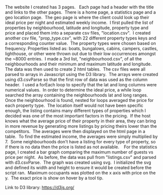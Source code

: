
The website I created has 3 pages.   Each page had a header with the title and links to the other pages.  There is a home page, a statistics page and a geo location page.  The geo page is where the client could look up their ideal price per night and estimated weekly income.  I first pulled the list of properties by neighbourhood, latitude and longitude, property type and price and placed them into a separate csv files, "location.csv".  I created another csv file, "prop_type.csv", with 22 different property types keys and a corresponding counter value.  The property types were chosen based on frequency. Properties listed as: boats, bungalows, cabins, campers, castles, lighthouse, or other were thrown out due to their low occurrences amongst the ~8000 entries.  I made a 3rd list, "neighbourhood.csv", of all the neighbourhoods and their minimum and maximum latitude and longitude.  The data was then used to create 2 html tables.  The csv files were all parsed to arrays in Javascript using the D3 library.  The arrays were created using d3.csvParse so that the first row of data was used as the column header.  I used a forEach loop to specify that the lat and long columns were numerical values.  In order to determine the ideal price, a while loop searched the array containing the neighbourhoods lat and long ranges.  Once the neighbourhood is found, nested for loops averaged the price for each property type.  The location itself would not have been specific enough, the listing contains many different types of properties which I decided was one of the most important factors in the pricing.  If the host knows what the average price of their property in their area, they can bring in more revenue by generating more listings by pricing theirs lower than the competitors.  The averages were then displayed on the html page in a table.  To find the estimated income, the averages were simply multiplied by 7.  Some neighbourhoods don't have a listing for every type of property, so if there is no data then the price is listed as not available.    For the statistics page, I created a bar graph comparing the maximum number of guests vs price per night.  As before, the data was pull from "listings.csv" and parsed with d3.csvParse.  The graph was created using svg.  I initialized the svg and defined its width and height to ensure it would be created before the script ran.  Maximum occupants was plotted on the x axis with price on the y.  The exact price is show on hover by a tool tip.  


Link to D3 library:
https://d3js.org/
